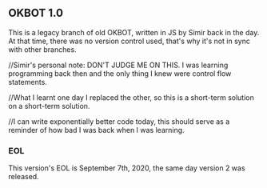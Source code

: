 ## OKBOT 1.0

This is a legacy branch of old OKBOT, written in JS by Simir back in the day.
At that time, there was no version control used, that's why it's not in sync with other branches.

//Simir's personal note: DON'T JUDGE ME ON THIS. I was learning programming back then and the only thing I knew were control flow statements.


//What I learnt one day I replaced the other, so this is a short-term solution on a short-term solution.


//I can write exponentially better code today, this should serve as a reminder of how bad I was back when I was learning.

### EOL

This version's EOL is September 7th, 2020, the same day version 2 was released.
